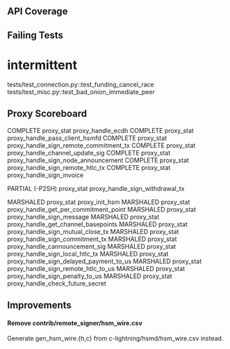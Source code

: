 
API Coverage
----------------------------------------------------------------

## Failing Tests

# intermittent
tests/test_connection.py::test_funding_cancel_race
tests/test_misc.py::test_bad_onion_immediate_peer

## Proxy Scoreboard

COMPLETE		proxy_stat proxy_handle_ecdh
COMPLETE		proxy_stat proxy_handle_pass_client_hsmfd
COMPLETE		proxy_stat proxy_handle_sign_remote_commitment_tx
COMPLETE		proxy_stat proxy_handle_channel_update_sig
COMPLETE		proxy_stat proxy_handle_sign_node_announcement
COMPLETE		proxy_stat proxy_handle_sign_remote_htlc_tx
COMPLETE		proxy_stat proxy_handle_sign_invoice

PARTIAL (-P2SH)	proxy_stat proxy_handle_sign_withdrawal_tx

MARSHALED		proxy_stat proxy_init_hsm
MARSHALED		proxy_stat proxy_handle_get_per_commitment_point
MARSHALED		proxy_stat proxy_handle_sign_message
MARSHALED		proxy_stat proxy_handle_get_channel_basepoints
MARSHALED		proxy_stat proxy_handle_sign_mutual_close_tx
MARSHALED		proxy_stat proxy_handle_sign_commitment_tx
MARSHALED		proxy_stat proxy_handle_cannouncement_sig
MARSHALED		proxy_stat proxy_handle_sign_local_htlc_tx
MARSHALED		proxy_stat proxy_handle_sign_delayed_payment_to_us
MARSHALED		proxy_stat proxy_handle_sign_remote_htlc_to_us
MARSHALED		proxy_stat proxy_handle_sign_penalty_to_us
MARSHALED		proxy_stat proxy_handle_check_future_secret


Improvements
----------------------------------------------------------------

#### Remove contrib/remote_signer/hsm_wire.csv

Generate gen_hsm_wire.{h,c} from c-lightning/hsmd/hsm_wire.csv instead.
  
